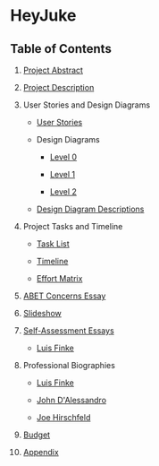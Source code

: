 # HeyJuke

## Table of Contents

1. [Project Abstract](Project-Description.md)

2. [Project Description](Project-Description.md#The-Project)

3. User Stories and Design Diagrams

	- [User Stories](User-Stories.md)

	- Design Diagrams
	
		- [Level 0](diagrams/D0.svg)

		- [Level 1](diagrams/D1.svg)

		- [Level 2](diagrams/D2.svg)

	- [Design Diagram Descriptions](diagrams/README.md)

4. Project Tasks and Timeline
	
	- [Task List](Tasklist.md)

	- [Timeline](Timeline.md)

	- [Effort Matrix](Effort-Matrix.md)

5. [ABET Concerns Essay](presentation/ABET.pdf)

6. [Slideshow](presentation/presentation.pdf)

7. [Self-Assessment Essays](Self-Assessments.md)

	- [Luis Finke](Self-Assessments.md#luis-finke)

8. Professional Biographies

	- [Luis Finke](biographies/LuisFinke.md)

	- [John D'Alessandro](biographies/JohnDAlessandro.md)

	- [Joe Hirschfeld](biographies/JoeHirschfeld.md)

9. [Budget](Budget.md)

10. [Appendix](Appendix.md)
